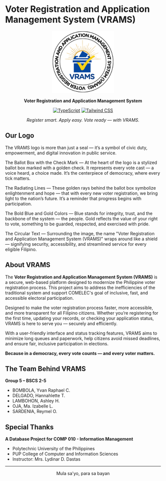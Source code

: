 # Voter Registration and Application Management System (VRAMS)

<div align="center">
  <img src="public/vrams_logo.png" alt="VRAMS Logo" width="200"/>

  **Voter Registration and Application Management System**

  [![TypeScript](https://img.shields.io/badge/TypeScript-5.x-3178C6.svg?logo=typescript&logoColor=white)](https://www.typescriptlang.org/)
  [![Tailwind CSS](https://img.shields.io/badge/TailwindCSS-3.x-38BDF8.svg?logo=tailwindcss&logoColor=white)](https://tailwindcss.com/)

  *Register smart. Apply easy. Vote ready — with VRAMS.*

</div>

## Our Logo

The VRAMS logo is more than just a seal — it’s a symbol of civic duty, empowerment, and digital innovation in public service.

The Ballot Box with the Check Mark — At the heart of the logo is a stylized ballot box marked with a golden check. It represents every vote cast — a voice heard, a choice made. It’s the centerpiece of democracy, where every tick matters.

The Radiating Lines — These golden rays behind the ballot box symbolize enlightenment and hope — that with every new voter registration, we bring light to the nation’s future. It’s a reminder that progress begins with participation.

The Bold Blue and Gold Colors — Blue stands for integrity, trust, and the backbone of the system — the people. Gold reflects the value of your right to vote, something to be guarded, respected, and exercised with pride.

The Circular Text — Surrounding the image, the name "Voter Registration and Application Management System (VRAMS)" wraps around like a shield — signifying security, accessibility, and streamlined service for every eligible Filipino.

## About VRAMS

The **Voter Registration and Application Management System (VRAMS)** is a secure, web-based platform designed to modernize the Philippine voter registration process. This project aims to address the inefficiencies of the traditional system and support COMELEC's goal of inclusive, fast, and accessible electoral participation.

Designed to make the voter registration process faster, more accessible, and more transparent for all Filipino citizens. Whether you’re registering for the first time, updating your records, or checking your application status, VRAMS is here to serve you — securely and efficiently.

With a user-friendly interface and status tracking features, VRAMS aims to minimize long queues and paperwork, help citizens avoid missed deadlines, and ensure fair, inclusive participation in elections.

**Because in a democracy, every vote counts — and every voter matters.**

## The Team Behind VRAMS

**Group 5 – BSCS 2-5**

- BOMBOLA, Yvan Raphael C.
- DELGADO, Hannahlette T.
- LAMBOHON, Ashley H.
- OJA, Ma. Izabelle L.
- SARDENIA, Reymel O.

## Special Thanks
**A Database Project for COMP 010 - Information Management**  
- Polytechnic University of the Philippines
- PUP College of Computer and Information Sciences
- Instructor: Mrs. Lydinar D. Dastas

---

<div align="center">
  Mula sa'yo, para sa bayan
</div>
